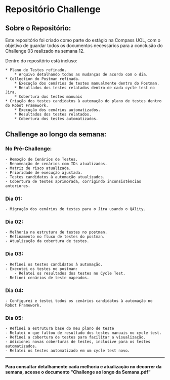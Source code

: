 # Repositório Challenge
## Sobre o Repositório:
Este repositório foi criado como parte do estágio na Compass UOL, com o objetivo de guardar todos os documentos necessários para a conclusão do Challenge 03 realizado na semana 12.

Dentro do repositório está incluso:

    * Plano de Testes refinado.
        * Arquivo detalhando todas as mudanças de acordo com o dia.
    * Collection do Postman refinada.
        * Execução dos cenários de testes manualmente dentro do Postman.
        * Resultados dos testes relatados dentro de cada cycle test no Jira.
        * Cobertura dos testes manuais
    * Criação dos testes candidatos à automação do plano de testes dentro do Robot Framework.
        * Execução dos cenários automatizados.
        * Resultados dos testes relatados.
        * Cobertura dos testes automatizados.


## Challenge ao longo da semana:
### No Pré-Challenge:
    - Remoção de Cenários de Testes.
    - Renomeação de cenários com IDs atualizados.
    - Matriz de risco atualizada.
    - Prioridade de execução ajustada.
    - Testes candidatos à automação atualizados.
    - Cobertura de testes aprimorada, corrigindo inconsistências anteriores.

### Dia 01:
    - Migração dos cenários de testes para o Jira usando o QAlity.


### Dia 02:
    - Melhoria na estrutura de testes no postman.
    - Refinamento no fluxo de testes do postman.
    - Atualização da cobertura de testes.

### Dia 03:
    - Refinei os testes candidatos à automação.
    - Executei os testes no postman:
        - Relatei os resultados dos testes no Cycle Test.
    - Refinei cenários de teste mapeados.

### Dia 04:
    - Configurei e testei todos os cenários candidatos à automação no Robot Framework.

### Dia 05:
    - Refinei a estrutura base do meu plano de teste
    - Relatei o que faltou de resultado dos testes manuais no cycle test.
    - Refinei a cobertura de testes para facilitar a visualização.
    - Adicionei novas coberturas de testes, inclusive para os testes automatizados.
    - Relatei os testes automatizado em um cycle test novo.
---
#### Para consultar detalhamente cada melhoria e atualização no decorrer da semana,  acesse o documento "Challenge ao longo da Semana.pdf"